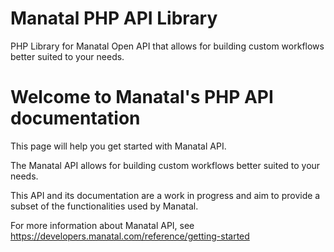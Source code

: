 # Manatal PHP API Library
PHP Library for Manatal Open API that allows for building custom workflows better suited to your needs.

# Welcome to Manatal's PHP API documentation
This page will help you get started with Manatal API.

The Manatal API allows for building custom workflows better suited to your needs.

This API and its documentation are a work in progress and aim to provide a subset of the functionalities used by Manatal.

For more information about Manatal API, see https://developers.manatal.com/reference/getting-started
